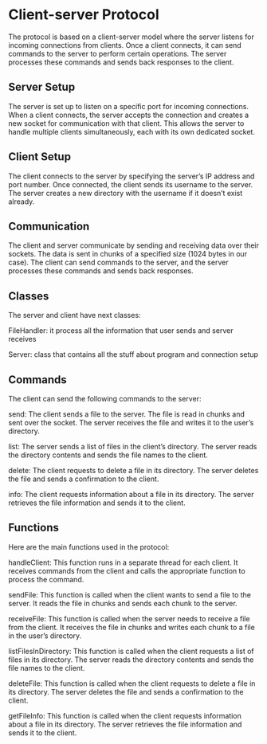 # Client-server Protocol
The protocol is based on a client-server model where the server listens for incoming connections from clients. Once a client connects, it can send commands to the server to perform certain operations. The server processes these commands and sends back responses to the client.

## Server Setup
The server is set up to listen on a specific port for incoming connections. When a client connects, the server accepts the connection and creates a new socket for communication with that client. This allows the server to handle multiple clients simultaneously, each with its own dedicated socket.

## Client Setup
The client connects to the server by specifying the server’s IP address and port number. Once connected, the client sends its username to the server. The server creates a new directory with the username if it doesn’t exist already.

## Communication
The client and server communicate by sending and receiving data over their sockets. The data is sent in chunks of a specified size (1024 bytes in our case). The client can send commands to the server, and the server processes these commands and sends back responses.

## Classes
The server and client have next classes:

FileHandler: it process all the information that user sends and server receives

Server: class that contains all the stuff about program and connection setup

## Commands
The client can send the following commands to the server:

send: The client sends a file to the server. The file is read in chunks and sent over the socket. The server receives the file and writes it to the user’s directory.

list: The server sends a list of files in the client’s directory. The server reads the directory contents and sends the file names to the client.

delete: The client requests to delete a file in its directory. The server deletes the file and sends a confirmation to the client.

info: The client requests information about a file in its directory. The server retrieves the file information and sends it to the client.

## Functions
Here are the main functions used in the protocol:

handleClient: This function runs in a separate thread for each client. It receives commands from the client and calls the appropriate function to process the command.

sendFile: This function is called when the client wants to send a file to the server. It reads the file in chunks and sends each chunk to the server.

receiveFile: This function is called when the server needs to receive a file from the client. It receives the file in chunks and writes each chunk to a file in the user’s directory.

listFilesInDirectory: This function is called when the client requests a list of files in its directory. The server reads the directory contents and sends the file names to the client.

deleteFile: This function is called when the client requests to delete a file in its directory. The server deletes the file and sends a confirmation to the client.

getFileInfo: This function is called when the client requests information about a file in its directory. The server retrieves the file information and sends it to the client.
